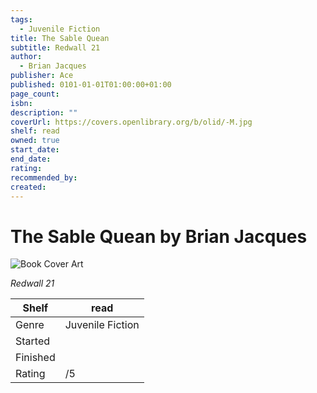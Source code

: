 ```yaml
---
tags:
  - Juvenile Fiction
title: The Sable Quean
subtitle: Redwall 21
author:
  - Brian Jacques
publisher: Ace
published: 0101-01-01T01:00:00+01:00
page_count: 
isbn: 
description: ""
coverUrl: https://covers.openlibrary.org/b/olid/-M.jpg
shelf: read
owned: true
start_date: 
end_date: 
rating: 
recommended_by: 
created: 
---
```


# The Sable Quean by Brian Jacques

![Book Cover Art](https://covers.openlibrary.org/b/olid/-M.jpg)

_Redwall 21_

| Shelf | read |
| --- | --- |
| Genre | Juvenile Fiction |
| Started |  |
| Finished |  |
| Rating | /5 |

